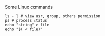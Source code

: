 

Some Linux commands
```
ls - l # view usr, group, others permission
ps # process status
echo "string" > file
echo "$( < file)"
```
